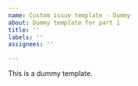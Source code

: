 ```yaml
---
name: Custom issue template - Dummy
about: Dummy template for part 1
title: ''
labels: ''
assignees: ''

---
```


This is a dummy template.
